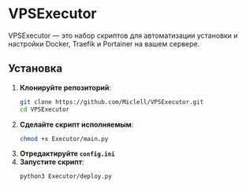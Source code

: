 # VPSExecutor

VPSExecutor — это набор скриптов для автоматизации установки и настройки Docker, Traefik и Portainer на вашем сервере.

## Установка

1. **Клонируйте репозиторий**:
   ```sh
   git clone https://github.com/Miclell/VPSExecutor.git
   cd VPSExecutor
2. **Сделайте скрипт исполняемым**:
   ```sh
   chmod +x Executor/main.py
3. **Отредактируйте ```config.ini```**
4. **Запустите скрипт**:
   ```sh
   python3 Executor/deploy.py
